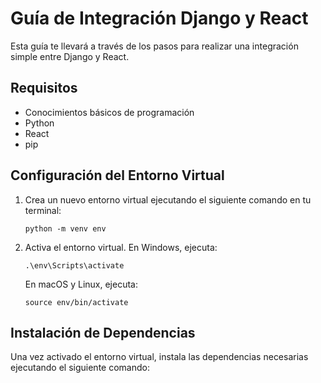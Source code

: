 # Guía de Integración Django y React

Esta guía te llevará a través de los pasos para realizar una integración simple entre Django y React.

## Requisitos

- Conocimientos básicos de programación
- Python
- React
- pip

## Configuración del Entorno Virtual

1. Crea un nuevo entorno virtual ejecutando el siguiente comando en tu terminal:

    ```
    python -m venv env
    ```

2. Activa el entorno virtual. En Windows, ejecuta:

    ```
    .\env\Scripts\activate
    ```

    En macOS y Linux, ejecuta:

    ```
    source env/bin/activate
    ```

## Instalación de Dependencias

Una vez activado el entorno virtual, instala las dependencias necesarias ejecutando el siguiente comando:

